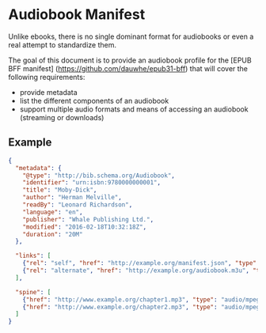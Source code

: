 # Audiobook Manifest

Unlike ebooks, there is no single dominant format for audiobooks or even a real attempt to standardize them.

The goal of this document is to provide an audiobook profile for the [EPUB BFF manifest] (https://github.com/dauwhe/epub31-bff) that will cover the following requirements:

- provide metadata
- list the different components of an audiobook
- support multiple audio formats and means of accessing an audiobook (streaming or downloads)

## Example

```json
{
  "metadata": {
    "@type": "http://bib.schema.org/Audiobook",
    "identifier": "urn:isbn:9780000000001",
    "title": "Moby-Dick",
    "author": "Herman Melville",
    "readBy": "Leonard Richardson",
    "language": "en",
    "publisher": "Whale Publishing Ltd.",
    "modified": "2016-02-18T10:32:18Z",
    "duration": "20M"
  },

  "links": [
    {"rel": "self", "href": "http://example.org/manifest.json", "type": "application/epub+json", "profile": "audiobook"},
    {"rel": "alternate", "href": "http://example.org/audiobook.m3u", "type": "audio/mpegurl", "bitrate": 48}
  ],

  "spine": [
    {"href": "http://www.example.org/chapter1.mp3", "type": "audio/mpeg", "bitrate": 128, "duration": 600, "title": "Chapter 1"}, 
    {"href": "http://www.example.org/chapter2.mp3", "type": "audio/mpeg", "bitrate": 128, "duration": 920, "title": "Chapter 2"}
  ]
}
```

